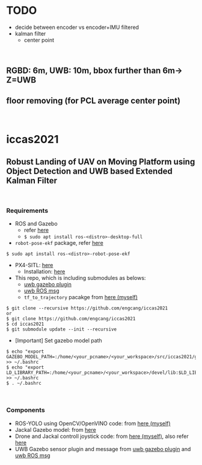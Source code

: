 # TODO
+ decide between encoder vs encoder+IMU filtered
+ kalman filter
    + center point

<br>

## RGBD: 6m, UWB: 10m, bbox further than 6m-> Z=UWB
## floor removing (for PCL average center point)
<br>

# iccas2021
## Robust Landing of UAV on Moving Platform using Object Detection and UWB based Extended Kalman Filter

<br>

### Requirements
+ ROS and Gazebo
    + refer [here](http://wiki.ros.org/ROS/Installation)
    + `$ sudo apt install ros-<distro>-desktop-full`
+ `robot-pose-ekf` package, refer [here](http://wiki.ros.org/robot_pose_ekf)
~~~shell
$ sudo apt install ros-<distro>-robot-pose-ekf
~~~
+ PX4-SITL: [here](https://github.com/PX4/PX4-SITL_gazebo)
    + Installation: [here](https://github.com/engcang/mavros-gazebo-application#installation)
+ This repo, which is including submodules as belows:
    + [uwb gazebo plugin](https://github.com/valentinbarral/gazebosensorplugins)
    + [uwb ROS msg](https://github.com/valentinbarral/rosmsgs)
    + `tf_to_trajectory` pacakge from [here (myself)](https://github.com/engcang/tf_to_trajectory)
~~~shell
$ git clone --recursive https://github.com/engcang/iccas2021
or
$ git clone https://github.com/engcang/iccas2021
$ cd iccas2021
$ git submodule update --init --recursive
~~~

+ [Important] Set gazebo model path
~~~shell
$ echo "export GAZEBO_MODEL_PATH=:/home/<your_pcname>/<your_workspace>/src/iccas2021/gazebo_model_and_world:$GAZEBO_MODEL_PATH" >> ~/.bashrc
$ echo "export LD_LIBRARY_PATH=:/home/<your_pcname>/<your_workspace>/devel/lib:$LD_LIBRARY_PATH" >> ~/.bashrc
$ . ~/.bashrc
~~~

<br>

### Components
+ ROS-YOLO using OpenCV/OpenVINO code: from [here (myself)](https://github.com/engcang/ros-yolo-sort/blob/master/YOLO_and_ROS_ver/ros_opencv_dnn.py)
+ Jackal Gazebo model: from [here](https://github.com/jackal)
+ Drone and Jackal controll joystick code: from [here (myself)](https://github.com/engcang/mavros-gazebo-application/blob/master/mavros_joy_controller.py), also refer [here](https://github.com/engcang/mavros-gazebo-application/blob/master/README.md#mission--joystick-controller---supports-kobuki-and-jackal)
+ UWB Gazebo sensor plugin and message from [uwb gazebo plugin](https://github.com/valentinbarral/gazebosensorplugins) and [uwb ROS msg](https://github.com/valentinbarral/rosmsgs)
